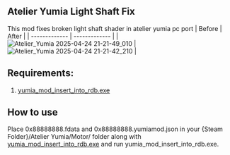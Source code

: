 ## Atelier Yumia Light Shaft Fix
This mod fixes broken light shaft shader in atelier yumia pc port
| Before  | After |
| ------------- | ------------- |
| ![Atelier_Yumia 2025-04-24 21-21-49_010](https://github.com/user-attachments/assets/3a487152-ca50-441a-b965-f7b53fcebe4b) | ![Atelier_Yumia 2025-04-24 21-21-42_210](https://github.com/user-attachments/assets/a3038f53-91fd-4e20-afba-fdb533c12798) |
## Requirements:
1. [yumia_mod_insert_into_rdb.exe](https://github.com/eArmada8/yumia_fdata_tools/releases/download/v1.0.3/yumia_mod_insert_into_rdb.exe)

## How to use

Place 0x88888888.fdata and 0x88888888.yumiamod.json in your {Steam Folder}/Atelier Yumia/Motor/ folder along with 
[yumia_mod_insert_into_rdb.exe](https://github.com/eArmada8/yumia_fdata_tools/releases/download/v1.0.3/yumia_mod_insert_into_rdb.exe) and run yumia_mod_insert_into_rdb.exe.
